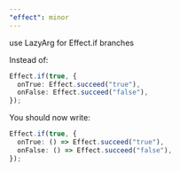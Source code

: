 ```yaml
---
"effect": minor
---
```


use LazyArg for Effect.if branches

Instead of:

```ts
Effect.if(true, {
  onTrue: Effect.succeed("true"),
  onFalse: Effect.succeed("false"),
});
```

You should now write:

```ts
Effect.if(true, {
  onTrue: () => Effect.succeed("true"),
  onFalse: () => Effect.succeed("false"),
});
```
